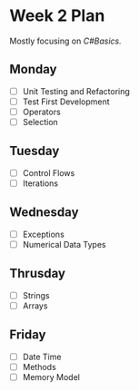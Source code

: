 # Week 2 Plan

Mostly focusing on _C#Basics._

## Monday
- [ ] Unit Testing and Refactoring
- [ ] Test First Development
- [ ] Operators
- [ ] Selection

## Tuesday
- [ ] Control Flows
- [ ] Iterations

## Wednesday
- [ ] Exceptions
- [ ] Numerical Data Types

## Thrusday
- [ ] Strings
- [ ] Arrays

## Friday
- [ ] Date Time
- [ ] Methods
- [ ] Memory Model
